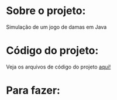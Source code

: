 # Sobre o projeto:
Simulação de um jogo de damas em Java

# Código do projeto:
Veja os arquivos de código do projeto [aqui!](./src)

# Para fazer:
